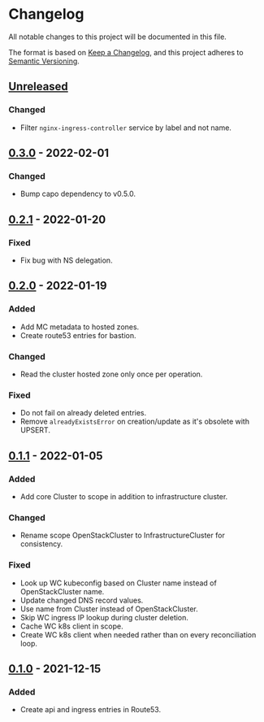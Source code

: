 # Changelog

All notable changes to this project will be documented in this file.

The format is based on [Keep a Changelog](https://keepachangelog.com/en/1.0.0/),
and this project adheres to [Semantic Versioning](https://semver.org/spec/v2.0.0.html).

## [Unreleased]

### Changed

- Filter `nginx-ingress-controller` service by label and not name.

## [0.3.0] - 2022-02-01

### Changed

- Bump capo dependency to v0.5.0.

## [0.2.1] - 2022-01-20

### Fixed

- Fix bug with NS delegation.

## [0.2.0] - 2022-01-19

### Added

- Add MC metadata to hosted zones.
- Create route53 entries for bastion.

### Changed

- Read the cluster hosted zone only once per operation.

### Fixed

- Do not fail on already deleted entries.
- Remove `alreadyExistsError` on creation/update as it's obsolete with UPSERT.

## [0.1.1] - 2022-01-05

### Added

- Add core Cluster to scope in addition to infrastructure cluster.

### Changed

- Rename scope OpenStackCluster to InfrastructureCluster for consistency.

### Fixed

- Look up WC kubeconfig based on Cluster name instead of OpenStackCluster name.
- Update changed DNS record values.
- Use name from Cluster instead of OpenStackCluster.
- Skip WC ingress IP lookup during cluster deletion.
- Cache WC k8s client in scope.
- Create WC k8s client when needed rather than on every reconciliation loop.

## [0.1.0] - 2021-12-15

### Added

- Create api and ingress entries in Route53.

[Unreleased]: https://github.com/giantswarm/dns-operator-openstack/compare/v0.3.0...HEAD
[0.3.0]: https://github.com/giantswarm/dns-operator-openstack/compare/v0.2.1...v0.3.0
[0.2.1]: https://github.com/giantswarm/dns-operator-openstack/compare/v0.2.0...v0.2.1
[0.2.0]: https://github.com/giantswarm/dns-operator-openstack/compare/v0.1.1...v0.2.0
[0.1.1]: https://github.com/giantswarm/dns-operator-openstack/compare/v0.1.0...v0.1.1
[0.1.0]: https://github.com/giantswarm/dns-operator-openstack/releases/tag/v0.1.0
